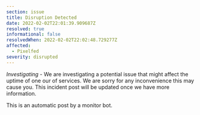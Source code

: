 ```yaml
---
section: issue
title: Disruption Detected
date: 2022-02-02T22:01:39.909687Z
resolved: true
informational: false
resolvedWhen: 2022-02-02T22:02:48.729277Z
affected:
  - Pixelfed
severity: disrupted
---
```

*Investigating* - We are investigating a potential issue that might affect the uptime of one our of services. We are sorry for any inconvenience this may cause you. This incident post will be updated once we have more information.

This is an automatic post by a monitor bot.
        